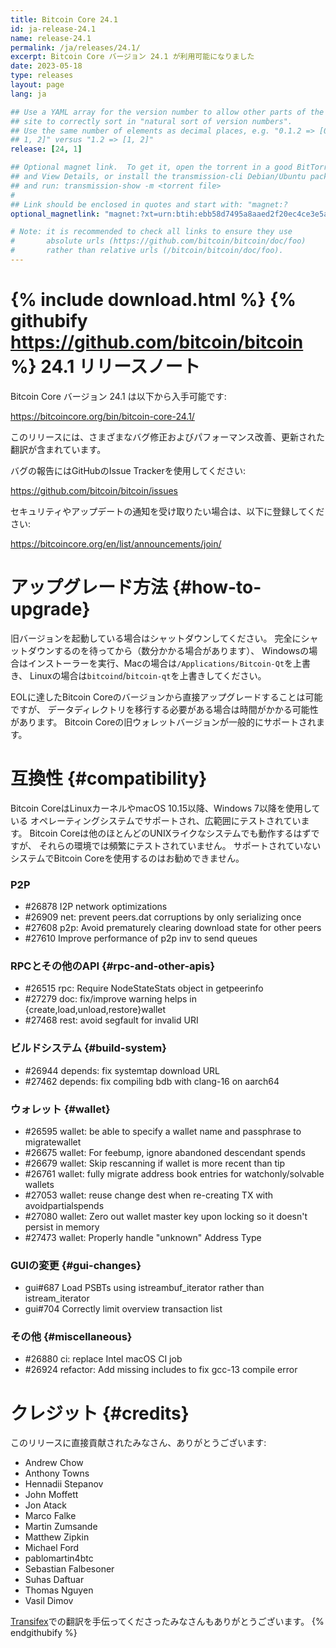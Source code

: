 ```yaml
---
title: Bitcoin Core 24.1
id: ja-release-24.1
name: release-24.1
permalink: /ja/releases/24.1/
excerpt: Bitcoin Core バージョン 24.1 が利用可能になりました
date: 2023-05-18
type: releases
layout: page
lang: ja

## Use a YAML array for the version number to allow other parts of the
## site to correctly sort in "natural sort of version numbers".
## Use the same number of elements as decimal places, e.g. "0.1.2 => [0,
## 1, 2]" versus "1.2 => [1, 2]"
release: [24, 1]

## Optional magnet link.  To get it, open the torrent in a good BitTorrent client
## and View Details, or install the transmission-cli Debian/Ubuntu package
## and run: transmission-show -m <torrent file>
#
## Link should be enclosed in quotes and start with: "magnet:?
optional_magnetlink: "magnet:?xt=urn:btih:ebb58d7495a8aaed2f20ec4ce3e5ae27aff69529&dn=bitcoin-core-24.1&tr=udp%3A%2F%2Ftracker.openbittorrent.com%3A80&tr=udp%3A%2F%2Ftracker.opentrackr.org%3A1337%2Fannounce&tr=udp%3A%2F%2Ftracker.coppersurfer.tk%3A6969%2Fannounce&tr=udp%3A%2F%2Ftracker.leechers-paradise.org%3A6969%2Fannounce&tr=udp%3A%2F%2Fexplodie.org%3A6969%2Fannounce&tr=udp%3A%2F%2Ftracker.torrent.eu.org%3A451%2Fannounce&tr=udp%3A%2F%2Ftracker.bitcoin.sprovoost.nl%3A6969"

# Note: it is recommended to check all links to ensure they use
#       absolute urls (https://github.com/bitcoin/bitcoin/doc/foo)
#       rather than relative urls (/bitcoin/bitcoin/doc/foo).
---
```

{% include download.html %}
{% githubify https://github.com/bitcoin/bitcoin %}
24.1 リリースノート
==================

Bitcoin Core バージョン 24.1 は以下から入手可能です:

  <https://bitcoincore.org/bin/bitcoin-core-24.1/>

このリリースには、さまざまなバグ修正およびパフォーマンス改善、更新された翻訳が含まれています。

バグの報告にはGitHubのIssue Trackerを使用してください:

  <https://github.com/bitcoin/bitcoin/issues>

セキュリティやアップデートの通知を受け取りたい場合は、以下に登録してください:

  <https://bitcoincore.org/en/list/announcements/join/>

アップグレード方法 {#how-to-upgrade}
==============

旧バージョンを起動している場合はシャットダウンしてください。
完全にシャットダウンするのを待ってから（数分かかる場合があります）、
Windowsの場合はインストーラーを実行、Macの場合は`/Applications/Bitcoin-Qt`を上書き、
Linuxの場合は`bitcoind`/`bitcoin-qt`を上書きしてください。

EOLに達したBitcoin Coreのバージョンから直接アップグレードすることは可能ですが、
データディレクトリを移行する必要がある場合は時間がかかる可能性があります。
Bitcoin Coreの旧ウォレットバージョンが一般的にサポートされます。

互換性 {#compatibility}
==============

Bitcoin CoreはLinuxカーネルやmacOS 10.15以降、Windows 7以降を使用している
オペレーティングシステムでサポートされ、広範囲にテストされています。
Bitcoin Coreは他のほとんどのUNIXライクなシステムでも動作するはずですが、
それらの環境では頻繁にテストされていません。
サポートされていないシステムでBitcoin Coreを使用するのはお勧めできません。

### P2P

- #26878 I2P network optimizations
- #26909 net: prevent peers.dat corruptions by only serializing once
- #27608 p2p: Avoid prematurely clearing download state for other peers
- #27610 Improve performance of p2p inv to send queues

### RPCとその他のAPI {#rpc-and-other-apis}

- #26515 rpc: Require NodeStateStats object in getpeerinfo
- #27279 doc: fix/improve warning helps in {create,load,unload,restore}wallet
- #27468 rest: avoid segfault for invalid URI

### ビルドシステム {#build-system}

- #26944 depends: fix systemtap download URL
- #27462 depends: fix compiling bdb with clang-16 on aarch64

### ウォレット {#wallet}

- #26595 wallet: be able to specify a wallet name and passphrase to migratewallet
- #26675 wallet: For feebump, ignore abandoned descendant spends
- #26679 wallet: Skip rescanning if wallet is more recent than tip
- #26761 wallet: fully migrate address book entries for watchonly/solvable wallets
- #27053 wallet: reuse change dest when re-creating TX with avoidpartialspends
- #27080 wallet: Zero out wallet master key upon locking so it doesn't persist in memory
- #27473 wallet: Properly handle "unknown" Address Type

### GUIの変更 {#gui-changes}

- gui#687 Load PSBTs using istreambuf_iterator rather than istream_iterator
- gui#704 Correctly limit overview transaction list

### その他 {#miscellaneous}

- #26880 ci: replace Intel macOS CI job
- #26924 refactor: Add missing includes to fix gcc-13 compile error

クレジット {#credits}
=======

このリリースに直接貢献されたみなさん、ありがとうございます:

- Andrew Chow
- Anthony Towns
- Hennadii Stepanov
- John Moffett
- Jon Atack
- Marco Falke
- Martin Zumsande
- Matthew Zipkin
- Michael Ford
- pablomartin4btc
- Sebastian Falbesoner
- Suhas Daftuar
- Thomas Nguyen
- Vasil Dimov

[Transifex](https://www.transifex.com/bitcoin/bitcoin/)での翻訳を手伝ってくださったみなさんもありがとうございます。
{% endgithubify %}

